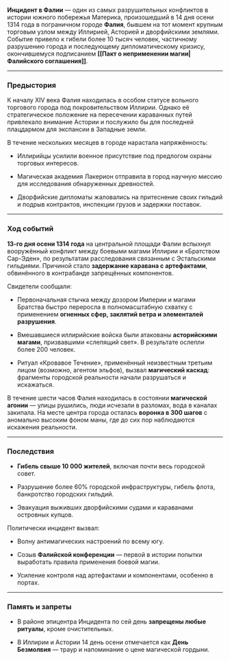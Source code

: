 
**Инцидент в Фалии** — один из самых разрушительных конфликтов в истории южного побережья Материка, произошедший в 14 дня осени 1314 года в пограничном городе **Фалия**, бывшем на тот момент крупным торговым узлом между Иллирией, Асторией и дворфийскими землями. Событие привело к гибели более 10 тысяч человек, частичному разрушению города и последующему дипломатическому кризису, окончившемуся подписанием **[[Пакт о неприменении магии|Фалийского соглашения]]**.

---

### Предыстория

К началу XIV века Фалия находилась в особом статусе вольного торгового города под покровительством Иллирии. Однако её стратегическое положение на пересечении караванных путей привлекало внимание Астории и послужило бы для последней плацдармом для экспансии в Западные земли.

В течение нескольких месяцев в городе нарастала напряжённость:

- Иллирийцы усилили военное присутствие под предлогом охраны торговых интересов.
    
- Магическая академия Лакерион отправила в город научную миссию для исследования обнаруженных древностей.
    
- Дворфийские дипломаты жаловались на притеснение своих гильдий и подрыв контрактов, инспекции грузов и задержки поставок.

---

### Ход событий

**13-го дня осени 1314 года** на центральной площади Фалии вспыхнул вооружённый конфликт между боевыми магами Иллирии и «Братством Сар-Эден», по результатам расследования связанным с Эстальскими гильдиями. Причиной стало **задержание каравана с артефактами**, обвинённого в контрабанде запрещённых компонентов.

Свидетели сообщали:

- Первоначальная стычка между дозором Империи и магами Братства быстро переросла в полномасштабную схватку с применением **огненных сфер, заклятий ветра и элементалей разрушения**.
    
- Вмешавшиеся иллирийские войска были атакованы **асторийскими магами**, призвавшими «слепящий свет». В результате ослепли более 200 человек.
    
- Ритуал «Кровавое Течение», применённый неизвестным третьим лицом (возможно, агентом эльфов), вызвал **магический каскад**: фрагменты городской реальности начали разрушаться и искажаться.
    

В течение шести часов Фалия находилась в состоянии **магической агонии** — улицы рушились, люди исчезали в разломах, вода в каналах закипала. На месте центра города осталась **воронка в 300 шагов** с аномально высоким фоном маны, где до сих пор наблюдаются искажения реальности.

---

### Последствия

- **Гибель свыше 10 000 жителей**, включая почти весь городской совет.
    
- Разрушение более 60% городской инфраструктуры, гибель флота, банкротство городских гильдий.
    
- Эвакуация выживших дворфийскими судами и караванами островных купцов.
    

Политически инцидент вызвал:

- Волну антимагических настроений по всему югу.
    
- Созыв **Фалийской конференции** — первой в истории попытки выработать правила применения боевой магии.
    
- Усиление контроля над артефактами и компонентами, особенно в портах.
    

---

### Память и запреты

- В районе эпицентра Инцидента по сей день **запрещены любые ритуалы**, кроме очистительных.
    
- В Иллирии и Астории 14 день осени отмечается как **День Безмолвия** — траур и напоминание о цене магической гордыни.